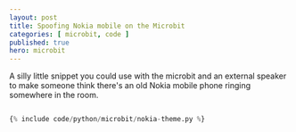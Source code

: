 ```yaml
---
layout: post
title: Spoofing Nokia mobile on the Microbit
categories: [ microbit, code ]
published: true
hero: microbit
---
```


A silly little snippet you could use with the microbit and an external speaker to make someone 
think there's an old Nokia mobile phone ringing somewhere in the room. 

```python

{% include code/python/microbit/nokia-theme.py %}

```
